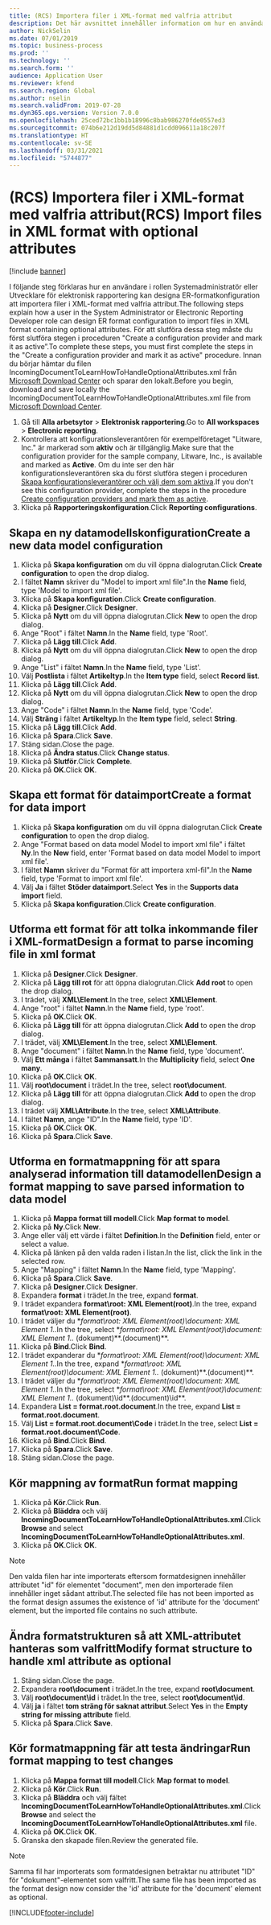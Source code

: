 ```yaml
---
title: (RCS) Importera filer i XML-format med valfria attribut
description: Det här avsnittet innehåller information om hur en användare kan utforma ER-formatkonfiguration för import av filer i XML-format som innehåller valfria attribut.
author: NickSelin
ms.date: 07/01/2019
ms.topic: business-process
ms.prod: ''
ms.technology: ''
ms.search.form: ''
audience: Application User
ms.reviewer: kfend
ms.search.region: Global
ms.author: nselin
ms.search.validFrom: 2019-07-28
ms.dyn365.ops.version: Version 7.0.0
ms.openlocfilehash: 25ced72bc1bb1b18996c8bab986270fde0557ed3
ms.sourcegitcommit: 074b6e212d19dd5d84881d1cdd096611a18c207f
ms.translationtype: HT
ms.contentlocale: sv-SE
ms.lasthandoff: 03/31/2021
ms.locfileid: "5744877"
---
```

# <a name="rcs-import-files-in-xml-format-with-optional-attributes"></a><span data-ttu-id="d3681-103">(RCS) Importera filer i XML-format med valfria attribut</span><span class="sxs-lookup"><span data-stu-id="d3681-103">(RCS) Import files in XML format with optional attributes</span></span>

[!include [banner](../../includes/banner.md)]

<span data-ttu-id="d3681-104">I följande steg förklaras hur en användare i rollen Systemadministratör eller Utvecklare för elektronisk rapportering kan designa ER-formatkonfiguration att importera filer i XML-format med valfria attribut.</span><span class="sxs-lookup"><span data-stu-id="d3681-104">The following steps explain how a user in the System Administrator or Electronic Reporting Developer role can design ER format configuration to import files in XML format containing optional attributes.</span></span> <span data-ttu-id="d3681-105">För att slutföra dessa steg måste du först slutföra stegen i proceduren "Create a configuration provider and mark it as active”.</span><span class="sxs-lookup"><span data-stu-id="d3681-105">To complete these steps, you must first complete the steps in the "Create a configuration provider and mark it as active" procedure.</span></span> <span data-ttu-id="d3681-106">Innan du börjar hämtar du filen IncomingDocumentToLearnHowToHandleOptionalAttributes.xml från [Microsoft Download Center](https://go.microsoft.com/fwlink/?linkid=874684) och sparar den lokalt.</span><span class="sxs-lookup"><span data-stu-id="d3681-106">Before you begin, download and save locally the IncomingDocumentToLearnHowToHandleOptionalAttributes.xml file from [Microsoft Download Center](https://go.microsoft.com/fwlink/?linkid=874684).</span></span>

1.    <span data-ttu-id="d3681-107">Gå till **Alla arbetsytor** > **Elektronisk rapportering**.</span><span class="sxs-lookup"><span data-stu-id="d3681-107">Go to **All workspaces** > **Electronic reporting**.</span></span>
2.    <span data-ttu-id="d3681-108">Kontrollera att konfigurationsleverantören för exempelföretaget "Litware, Inc." är markerad som **aktiv** och är tillgänglig.</span><span class="sxs-lookup"><span data-stu-id="d3681-108">Make sure that the configuration provider for the sample company, Litware, Inc., is available and marked as **Active**.</span></span> <span data-ttu-id="d3681-109">Om du inte ser den här konfigurationsleverantören ska du först slutföra stegen i proceduren [Skapa konfigurationsleverantörer och välj dem som aktiva](er-configuration-provider-mark-it-active-2016-11.md).</span><span class="sxs-lookup"><span data-stu-id="d3681-109">If you don't see this configuration provider, complete the steps in the procedure [Create configuration providers and mark them as active](er-configuration-provider-mark-it-active-2016-11.md).</span></span>
3.    <span data-ttu-id="d3681-110">Klicka på **Rapporteringskonfiguration**.</span><span class="sxs-lookup"><span data-stu-id="d3681-110">Click **Reporting configurations**.</span></span>

## <a name="create-a-new-data-model-configuration"></a><span data-ttu-id="d3681-111">Skapa en ny datamodellskonfiguration</span><span class="sxs-lookup"><span data-stu-id="d3681-111">Create a new data model configuration</span></span>
1.    <span data-ttu-id="d3681-112">Klicka på **Skapa konfiguration** om du vill öppna dialogrutan.</span><span class="sxs-lookup"><span data-stu-id="d3681-112">Click **Create configuration** to open the drop dialog.</span></span>
2.    <span data-ttu-id="d3681-113">I fältet **Namn** skriver du "Model to import xml file".</span><span class="sxs-lookup"><span data-stu-id="d3681-113">In the **Name** field, type 'Model to import xml file'.</span></span>
3.    <span data-ttu-id="d3681-114">Klicka på **Skapa konfiguration**.</span><span class="sxs-lookup"><span data-stu-id="d3681-114">Click **Create configuration**.</span></span>
4.    <span data-ttu-id="d3681-115">Klicka på **Designer**.</span><span class="sxs-lookup"><span data-stu-id="d3681-115">Click **Designer**.</span></span>
5.    <span data-ttu-id="d3681-116">Klicka på **Nytt** om du vill öppna dialogrutan.</span><span class="sxs-lookup"><span data-stu-id="d3681-116">Click **New** to open the drop dialog.</span></span>
6.    <span data-ttu-id="d3681-117">Ange "Root" i fältet **Namn**.</span><span class="sxs-lookup"><span data-stu-id="d3681-117">In the **Name** field, type 'Root'.</span></span>
7.    <span data-ttu-id="d3681-118">Klicka på **Lägg till**.</span><span class="sxs-lookup"><span data-stu-id="d3681-118">Click **Add**.</span></span>
8.    <span data-ttu-id="d3681-119">Klicka på **Nytt** om du vill öppna dialogrutan.</span><span class="sxs-lookup"><span data-stu-id="d3681-119">Click **New** to open the drop dialog.</span></span>
9.    <span data-ttu-id="d3681-120">Ange "List" i fältet **Namn**.</span><span class="sxs-lookup"><span data-stu-id="d3681-120">In the **Name** field, type 'List'.</span></span>
10.    <span data-ttu-id="d3681-121">Välj **Postlista** i fältet **Artikeltyp**.</span><span class="sxs-lookup"><span data-stu-id="d3681-121">In the **Item type** field, select **Record list**.</span></span>
11.    <span data-ttu-id="d3681-122">Klicka på **Lägg till**.</span><span class="sxs-lookup"><span data-stu-id="d3681-122">Click **Add**.</span></span>
12.    <span data-ttu-id="d3681-123">Klicka på **Nytt** om du vill öppna dialogrutan.</span><span class="sxs-lookup"><span data-stu-id="d3681-123">Click **New** to open the drop dialog.</span></span>
13.    <span data-ttu-id="d3681-124">Ange "Code" i fältet **Namn**.</span><span class="sxs-lookup"><span data-stu-id="d3681-124">In the **Name** field, type 'Code'.</span></span>
14.    <span data-ttu-id="d3681-125">Välj **Sträng** i fältet **Artikeltyp**.</span><span class="sxs-lookup"><span data-stu-id="d3681-125">In the **Item type** field, select **String**.</span></span>
15.    <span data-ttu-id="d3681-126">Klicka på **Lägg till**.</span><span class="sxs-lookup"><span data-stu-id="d3681-126">Click **Add**.</span></span>
16.    <span data-ttu-id="d3681-127">Klicka på **Spara**.</span><span class="sxs-lookup"><span data-stu-id="d3681-127">Click **Save**.</span></span>
17.    <span data-ttu-id="d3681-128">Stäng sidan.</span><span class="sxs-lookup"><span data-stu-id="d3681-128">Close the page.</span></span>
18.    <span data-ttu-id="d3681-129">Klicka på **Ändra status**.</span><span class="sxs-lookup"><span data-stu-id="d3681-129">Click **Change status**.</span></span>
19.    <span data-ttu-id="d3681-130">Klicka på **Slutför**.</span><span class="sxs-lookup"><span data-stu-id="d3681-130">Click **Complete**.</span></span>
20.    <span data-ttu-id="d3681-131">Klicka på **OK**.</span><span class="sxs-lookup"><span data-stu-id="d3681-131">Click **OK**.</span></span>

## <a name="create-a-format-for-data-import"></a><span data-ttu-id="d3681-132">Skapa ett format för dataimport</span><span class="sxs-lookup"><span data-stu-id="d3681-132">Create a format for data import</span></span>
1.    <span data-ttu-id="d3681-133">Klicka på **Skapa konfiguration** om du vill öppna dialogrutan.</span><span class="sxs-lookup"><span data-stu-id="d3681-133">Click **Create configuration** to open the drop dialog.</span></span>
2.    <span data-ttu-id="d3681-134">Ange "Format based on data model Model to import xml file" i fältet **Ny**.</span><span class="sxs-lookup"><span data-stu-id="d3681-134">In the **New** field, enter 'Format based on data model Model to import xml file'.</span></span>
3.    <span data-ttu-id="d3681-135">I fältet **Namn** skriver du "Format för att importera xml-fil".</span><span class="sxs-lookup"><span data-stu-id="d3681-135">In the **Name** field, type 'Format to import xml file'.</span></span>
4.    <span data-ttu-id="d3681-136">Välj **Ja** i fältet **Stöder dataimport**.</span><span class="sxs-lookup"><span data-stu-id="d3681-136">Select **Yes** in the **Supports data import** field.</span></span>
5.    <span data-ttu-id="d3681-137">Klicka på **Skapa konfiguration**.</span><span class="sxs-lookup"><span data-stu-id="d3681-137">Click **Create configuration**.</span></span>

## <a name="design-a-format-to-parse-incoming-file-in-xml-format"></a><span data-ttu-id="d3681-138">Utforma ett format för att tolka inkommande filer i XML-format</span><span class="sxs-lookup"><span data-stu-id="d3681-138">Design a format to parse incoming file in xml format</span></span>
1.    <span data-ttu-id="d3681-139">Klicka på **Designer**.</span><span class="sxs-lookup"><span data-stu-id="d3681-139">Click **Designer**.</span></span>
2.    <span data-ttu-id="d3681-140">Klicka på **Lägg till rot** för att öppna dialogrutan.</span><span class="sxs-lookup"><span data-stu-id="d3681-140">Click **Add root** to open the drop dialog.</span></span>
3.    <span data-ttu-id="d3681-141">I trädet, välj **XML\Element**.</span><span class="sxs-lookup"><span data-stu-id="d3681-141">In the tree, select **XML\Element**.</span></span>
4.    <span data-ttu-id="d3681-142">Ange "root" i fältet **Namn**.</span><span class="sxs-lookup"><span data-stu-id="d3681-142">In the **Name** field, type 'root'.</span></span>
5.    <span data-ttu-id="d3681-143">Klicka på **OK**.</span><span class="sxs-lookup"><span data-stu-id="d3681-143">Click **OK**.</span></span>
6.    <span data-ttu-id="d3681-144">Klicka på **Lägg till** för att öppna dialogrutan.</span><span class="sxs-lookup"><span data-stu-id="d3681-144">Click **Add** to open the drop dialog.</span></span>
7.    <span data-ttu-id="d3681-145">I trädet, välj **XML\Element**.</span><span class="sxs-lookup"><span data-stu-id="d3681-145">In the tree, select **XML\Element**.</span></span>
8.    <span data-ttu-id="d3681-146">Ange "document" i fältet **Namn**.</span><span class="sxs-lookup"><span data-stu-id="d3681-146">In the **Name** field, type 'document'.</span></span>
9.    <span data-ttu-id="d3681-147">Välj **Ett många** i fältet **Sammansatt**.</span><span class="sxs-lookup"><span data-stu-id="d3681-147">In the **Multiplicity** field, select **One many**.</span></span>
10.    <span data-ttu-id="d3681-148">Klicka på **OK**.</span><span class="sxs-lookup"><span data-stu-id="d3681-148">Click **OK**.</span></span>
11.    <span data-ttu-id="d3681-149">Välj **root\document** i trädet.</span><span class="sxs-lookup"><span data-stu-id="d3681-149">In the tree, select **root\document**.</span></span>
12.    <span data-ttu-id="d3681-150">Klicka på **Lägg till** för att öppna dialogrutan.</span><span class="sxs-lookup"><span data-stu-id="d3681-150">Click **Add** to open the drop dialog.</span></span>
13.    <span data-ttu-id="d3681-151">I trädet välj **XML\Attribute**.</span><span class="sxs-lookup"><span data-stu-id="d3681-151">In the tree, select **XML\Attribute**.</span></span>
14.    <span data-ttu-id="d3681-152">I fältet **Namn**, ange "ID".</span><span class="sxs-lookup"><span data-stu-id="d3681-152">In the **Name** field, type 'ID'.</span></span>
15.    <span data-ttu-id="d3681-153">Klicka på **OK**.</span><span class="sxs-lookup"><span data-stu-id="d3681-153">Click **OK**.</span></span>
16.    <span data-ttu-id="d3681-154">Klicka på **Spara**.</span><span class="sxs-lookup"><span data-stu-id="d3681-154">Click **Save**.</span></span>

## <a name="design-a-format-mapping-to-save-parsed-information-to-data-model"></a><span data-ttu-id="d3681-155">Utforma en formatmappning för att spara analyserad information till datamodellen</span><span class="sxs-lookup"><span data-stu-id="d3681-155">Design a format mapping to save parsed information to data model</span></span>
1. <span data-ttu-id="d3681-156">Klicka på **Mappa format till modell**.</span><span class="sxs-lookup"><span data-stu-id="d3681-156">Click **Map format to model**.</span></span>
2. <span data-ttu-id="d3681-157">Klicka på **Ny**.</span><span class="sxs-lookup"><span data-stu-id="d3681-157">Click **New**.</span></span>
3. <span data-ttu-id="d3681-158">Ange eller välj ett värde i fältet **Definition**.</span><span class="sxs-lookup"><span data-stu-id="d3681-158">In the **Definition** field, enter or select a value.</span></span>
4. <span data-ttu-id="d3681-159">Klicka på länken på den valda raden i listan.</span><span class="sxs-lookup"><span data-stu-id="d3681-159">In the list, click the link in the selected row.</span></span>
5. <span data-ttu-id="d3681-160">Ange "Mapping" i fältet **Namn**.</span><span class="sxs-lookup"><span data-stu-id="d3681-160">In the **Name** field, type 'Mapping'.</span></span>
6. <span data-ttu-id="d3681-161">Klicka på **Spara**.</span><span class="sxs-lookup"><span data-stu-id="d3681-161">Click **Save**.</span></span>
7. <span data-ttu-id="d3681-162">Klicka på **Designer**.</span><span class="sxs-lookup"><span data-stu-id="d3681-162">Click **Designer**.</span></span>
8. <span data-ttu-id="d3681-163">Expandera **format** i trädet.</span><span class="sxs-lookup"><span data-stu-id="d3681-163">In the tree, expand **format**.</span></span>
9. <span data-ttu-id="d3681-164">I trädet expandera **format\root: XML Element(root)**.</span><span class="sxs-lookup"><span data-stu-id="d3681-164">In the tree, expand **format\root: XML Element(root)**.</span></span>
10.    <span data-ttu-id="d3681-165">I trädet väljer du \**format\root: XML Element(root)\document: XML Element 1..*</span><span class="sxs-lookup"><span data-stu-id="d3681-165">In the tree, select \**format\root: XML Element(root)\document: XML Element 1..*</span></span> <span data-ttu-id="d3681-166">(dokument)\*\*.</span><span class="sxs-lookup"><span data-stu-id="d3681-166">(document)\*\*.</span></span>
11.    <span data-ttu-id="d3681-167">Klicka på **Bind**.</span><span class="sxs-lookup"><span data-stu-id="d3681-167">Click **Bind**.</span></span>
12.    <span data-ttu-id="d3681-168">I trädet expanderar du \**format\root: XML Element(root)\document: XML Element 1..*</span><span class="sxs-lookup"><span data-stu-id="d3681-168">In the tree, expand \**format\root: XML Element(root)\document: XML Element 1..*</span></span> <span data-ttu-id="d3681-169">(dokument)\*\*.</span><span class="sxs-lookup"><span data-stu-id="d3681-169">(document)\*\*.</span></span>
13.    <span data-ttu-id="d3681-170">I trädet väljer du \**format\root: XML Element(root)\document: XML Element 1..*</span><span class="sxs-lookup"><span data-stu-id="d3681-170">In the tree, select \**format\root: XML Element(root)\document: XML Element 1..*</span></span> <span data-ttu-id="d3681-171">(dokument)\id\*\*.</span><span class="sxs-lookup"><span data-stu-id="d3681-171">(document)\id\*\*.</span></span>
14.    <span data-ttu-id="d3681-172">Expandera **List = format.root.document**.</span><span class="sxs-lookup"><span data-stu-id="d3681-172">In the tree, expand **List = format.root.document**.</span></span>
15.    <span data-ttu-id="d3681-173">Välj **List = format.root.document\Code** i trädet.</span><span class="sxs-lookup"><span data-stu-id="d3681-173">In the tree, select **List = format.root.document\Code**.</span></span>
16.    <span data-ttu-id="d3681-174">Klicka på **Bind**.</span><span class="sxs-lookup"><span data-stu-id="d3681-174">Click **Bind**.</span></span>
17.    <span data-ttu-id="d3681-175">Klicka på **Spara**.</span><span class="sxs-lookup"><span data-stu-id="d3681-175">Click **Save**.</span></span>
18.    <span data-ttu-id="d3681-176">Stäng sidan.</span><span class="sxs-lookup"><span data-stu-id="d3681-176">Close the page.</span></span>
 
## <a name="run-format-mapping"></a><span data-ttu-id="d3681-177">Kör mappning av format</span><span class="sxs-lookup"><span data-stu-id="d3681-177">Run format mapping</span></span>
1. <span data-ttu-id="d3681-178">Klicka på **Kör**.</span><span class="sxs-lookup"><span data-stu-id="d3681-178">Click **Run**.</span></span>
2. <span data-ttu-id="d3681-179">Klicka på **Bläddra** och välj **IncomingDocumentToLearnHowToHandleOptionalAttributes.xml**.</span><span class="sxs-lookup"><span data-stu-id="d3681-179">Click **Browse** and select **IncomingDocumentToLearnHowToHandleOptionalAttributes.xml**.</span></span>
3. <span data-ttu-id="d3681-180">Klicka på **OK**.</span><span class="sxs-lookup"><span data-stu-id="d3681-180">Click **OK**.</span></span>

> [!NOTE]
> <span data-ttu-id="d3681-181">Den valda filen har inte importerats eftersom formatdesignen innehåller attributet "id" för elementet "document", men den importerade filen innehåller inget sådant attribut.</span><span class="sxs-lookup"><span data-stu-id="d3681-181">The selected file has not been imported as the format design assumes the existence of 'id' attribute for the 'document' element, but the imported file contains no such attribute.</span></span>

## <a name="modify-format-structure-to-handle-xml-attribute-as-optional"></a><span data-ttu-id="d3681-182">Ändra formatstrukturen så att XML-attributet hanteras som valfritt</span><span class="sxs-lookup"><span data-stu-id="d3681-182">Modify format structure to handle xml attribute as optional</span></span>
1. <span data-ttu-id="d3681-183">Stäng sidan.</span><span class="sxs-lookup"><span data-stu-id="d3681-183">Close the page.</span></span>
2. <span data-ttu-id="d3681-184">Expandera **root\document** i trädet.</span><span class="sxs-lookup"><span data-stu-id="d3681-184">In the tree, expand **root\document**.</span></span>
3. <span data-ttu-id="d3681-185">Välj **root\document\id** i trädet.</span><span class="sxs-lookup"><span data-stu-id="d3681-185">In the tree, select **root\document\id**.</span></span>
4. <span data-ttu-id="d3681-186">Välj **ja** i fältet **tom sträng för saknat attribut**.</span><span class="sxs-lookup"><span data-stu-id="d3681-186">Select **Yes** in the **Empty string for missing attribute** field.</span></span>
5. <span data-ttu-id="d3681-187">Klicka på **Spara**.</span><span class="sxs-lookup"><span data-stu-id="d3681-187">Click **Save**.</span></span>
 
## <a name="run-format-mapping-to-test-changes"></a><span data-ttu-id="d3681-188">Kör formatmappning fär att testa ändringar</span><span class="sxs-lookup"><span data-stu-id="d3681-188">Run format mapping to test changes</span></span>
1. <span data-ttu-id="d3681-189">Klicka på **Mappa format till modell**.</span><span class="sxs-lookup"><span data-stu-id="d3681-189">Click **Map format to model**.</span></span>
2. <span data-ttu-id="d3681-190">Klicka på **Kör**.</span><span class="sxs-lookup"><span data-stu-id="d3681-190">Click **Run**.</span></span>
3. <span data-ttu-id="d3681-191">Klicka på **Bläddra** och välj fältet **IncomingDocumentToLearnHowToHandleOptionalAttributes.xml**.</span><span class="sxs-lookup"><span data-stu-id="d3681-191">Click **Browse** and select the **IncomingDocumentToLearnHowToHandleOptionalAttributes.xml** file.</span></span>
4. <span data-ttu-id="d3681-192">Klicka på **OK**.</span><span class="sxs-lookup"><span data-stu-id="d3681-192">Click **OK**.</span></span>
5. <span data-ttu-id="d3681-193">Granska den skapade filen.</span><span class="sxs-lookup"><span data-stu-id="d3681-193">Review the generated file.</span></span> 

> [!NOTE]
> <span data-ttu-id="d3681-194">Samma fil har importerats som formatdesignen betraktar nu attributet "ID" för "dokument"-elementet som valfritt.</span><span class="sxs-lookup"><span data-stu-id="d3681-194">The same file has been imported as the format design now consider the 'id' attribute for the 'document' element as optional.</span></span>


[!INCLUDE[footer-include](../../../../includes/footer-banner.md)]